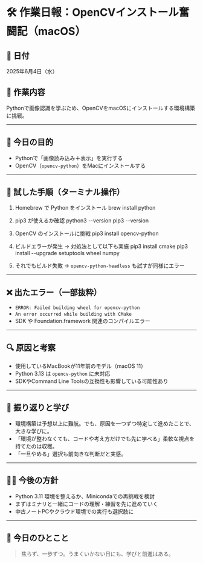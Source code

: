 # 🛠 作業日報：OpenCVインストール奮闘記（macOS）

## 📅 日付
2025年6月4日（水）

## 🧭 作業内容
Pythonで画像認識を学ぶため、OpenCVをmacOSにインストールする環境構築に挑戦。

---

## 🚩 今日の目的
- Pythonで「画像読み込み＋表示」を実行する
- OpenCV（`opencv-python`）をMacにインストールする

---

## 🔧 試した手順（ターミナル操作）

1. Homebrew で Python をインストール
brew install python

2. pip3 が使えるか確認
python3 --version
pip3 --version

3. OpenCV のインストールに挑戦
pip3 install opencv-python

4. ビルドエラーが発生 → 対処法として以下も実施
pip3 install cmake
pip3 install --upgrade setuptools wheel numpy

5. それでもビルド失敗 → `opencv-python-headless` も試すが同様にエラー

---

## ❌ 出たエラー（一部抜粋）

- `ERROR: Failed building wheel for opencv-python`
- `An error occurred while building with CMake`
- SDK や Foundation.framework 関連のコンパイルエラー

---

## 🔍 原因と考察

- 使用しているMacBookが11年前のモデル（macOS 11）
- Python 3.13 は `opencv-python` に未対応
- SDKやCommand Line Toolsの互換性も影響している可能性あり

---

## 🌱 振り返りと学び

- 環境構築は予想以上に難航。でも、原因を一つずつ特定して進めたことで、大きな学びに。
- 「環境が整わなくても、コードや考え方だけでも先に学べる」柔軟な視点を持てたのは収穫。
- 「一旦やめる」選択も前向きな判断だと実感。

---

## 🧘‍♀️ 今後の方針

- Python 3.11 環境を整えるか、Minicondaでの再挑戦を検討
- まずはミナリと一緒にコードの理解・練習を先に進めていく
- 中古ノートPCやクラウド環境での実行も選択肢に

---

## 💬 今日のひとこと

> 焦らず、一歩ずつ。うまくいかない日にも、学びと前進はある。


